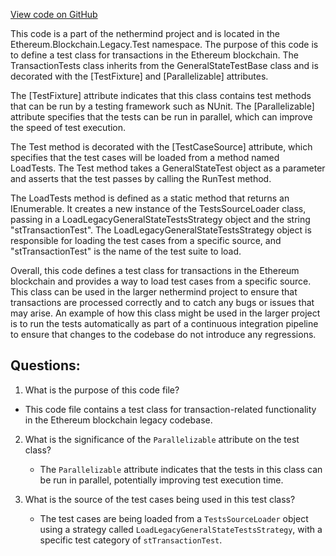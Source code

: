 [View code on GitHub](https://github.com/nethermindeth/nethermind/Ethereum.Blockchain.Legacy.Test/TransactionTests.cs)

This code is a part of the nethermind project and is located in the Ethereum.Blockchain.Legacy.Test namespace. The purpose of this code is to define a test class for transactions in the Ethereum blockchain. The TransactionTests class inherits from the GeneralStateTestBase class and is decorated with the [TestFixture] and [Parallelizable] attributes.

The [TestFixture] attribute indicates that this class contains test methods that can be run by a testing framework such as NUnit. The [Parallelizable] attribute specifies that the tests can be run in parallel, which can improve the speed of test execution.

The Test method is decorated with the [TestCaseSource] attribute, which specifies that the test cases will be loaded from a method named LoadTests. The Test method takes a GeneralStateTest object as a parameter and asserts that the test passes by calling the RunTest method.

The LoadTests method is defined as a static method that returns an IEnumerable<GeneralStateTest>. It creates a new instance of the TestsSourceLoader class, passing in a LoadLegacyGeneralStateTestsStrategy object and the string "stTransactionTest". The LoadLegacyGeneralStateTestsStrategy object is responsible for loading the test cases from a specific source, and "stTransactionTest" is the name of the test suite to load.

Overall, this code defines a test class for transactions in the Ethereum blockchain and provides a way to load test cases from a specific source. This class can be used in the larger nethermind project to ensure that transactions are processed correctly and to catch any bugs or issues that may arise. An example of how this class might be used in the larger project is to run the tests automatically as part of a continuous integration pipeline to ensure that changes to the codebase do not introduce any regressions.
## Questions: 
 1. What is the purpose of this code file?
   - This code file contains a test class for transaction-related functionality in the Ethereum blockchain legacy codebase.

2. What is the significance of the `Parallelizable` attribute on the test class?
   - The `Parallelizable` attribute indicates that the tests in this class can be run in parallel, potentially improving test execution time.

3. What is the source of the test cases being used in this test class?
   - The test cases are being loaded from a `TestsSourceLoader` object using a strategy called `LoadLegacyGeneralStateTestsStrategy`, with a specific test category of `stTransactionTest`.